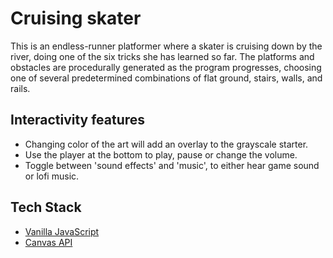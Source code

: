 # Cruising skater
This is an endless-runner platformer where a skater is cruising down by the river, doing one of the six tricks she has learned so far. The platforms and obstacles are procedurally generated as the program progresses, choosing one of several predetermined combinations of flat ground, stairs, walls, and rails.

## Interactivity features
- Changing color of the art will add an overlay to the grayscale starter. 
- Use the player at the bottom to play, pause or change the volume.
- Toggle between 'sound effects' and 'music', to either hear game sound or lofi music.

## Tech Stack

- [Vanilla JavaScript](https://developer.mozilla.org/en-US/docs/Web/JavaScript)
- [Canvas API](https://developer.mozilla.org/en-US/docs/Web/API/Canvas_API)



